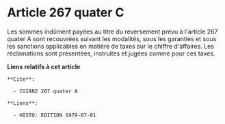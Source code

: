 # Article 267 quater C

Les sommes indûment payées au titre du reversement prévu à l'article 267 quater A sont recouvrées suivant les modalités, sous
les garanties et sous les sanctions applicables en matière de taxes sur le chiffre d'affaires. Les réclamations sont
présentées, instruites et jugées comme pour ces taxes.

**Liens relatifs à cet article**

	**Cite**:

	  - CGIAN2 267 quater A

	**Liens**:

	  - HISTO: EDITION 1979-07-01

